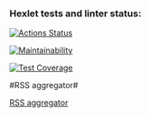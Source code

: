 ### Hexlet tests and linter status:
[![Actions Status](https://github.com/Guryanov-Maksim/frontend-project-lvl3/workflows/hexlet-check/badge.svg)](https://github.com/Guryanov-Maksim/frontend-project-lvl3/actions)

[![Maintainability](https://api.codeclimate.com/v1/badges/d0752d3f1871de965c98/maintainability)](https://codeclimate.com/github/Guryanov-Maksim/frontend-project-lvl3/maintainability)

[![Test Coverage](https://api.codeclimate.com/v1/badges/d0752d3f1871de965c98/test_coverage)](https://codeclimate.com/github/Guryanov-Maksim/frontend-project-lvl3/test_coverage)

#RSS aggregator#

[RSS aggregator](https://frontend-project-lvl3-three-ecru.vercel.app/)

